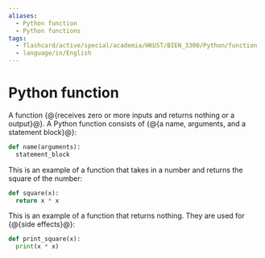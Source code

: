 ```yaml
---
aliases:
  - Python function
  - Python functions
tags:
  - flashcard/active/special/academia/HKUST/BIEN_3300/Python/function
  - language/in/English
---
```


# Python function

A function {@{receives zero or more inputs and returns nothing or a output}@}. A Python function consists of {@{a name, arguments, and a statement block}@}:

```Python
def name(arguments):
  statement_block
```

This is an example of a function that takes in a number and returns the square of the number:

```Python
def square(x):
  return x * x
```

This is an example of a function that returns nothing. They are used for {@{side effects}@}:

```Python
def print_square(x):
  print(x * x)
```
